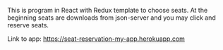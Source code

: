 This is program in React with Redux template to choose seats.
At the beginning seats are downloads from json-server and you may click and reserve seats.

Link to app: https://seat-reservation-my-app.herokuapp.com

